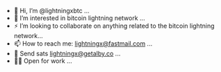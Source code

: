 - 👋 Hi, I’m @lightningxbtc ...
- 👀 I’m interested in bitcoin lightning network ...
- ⚡️ I’m looking to collaborate on anything related to the bitcoin lightning network...
- 📫 How to reach me: lightningx@fastmail.com ...
- 🚀 Send sats lightningx@getalby.co ...
- 👨‍💻 Open for work ...

<!---
lightningxbtc/lightningxbtc is a ✨ special ✨ repository because its `README.md` (this file) appears on your GitHub profile.
You can click the Preview link to take a look at your changes.
--->
